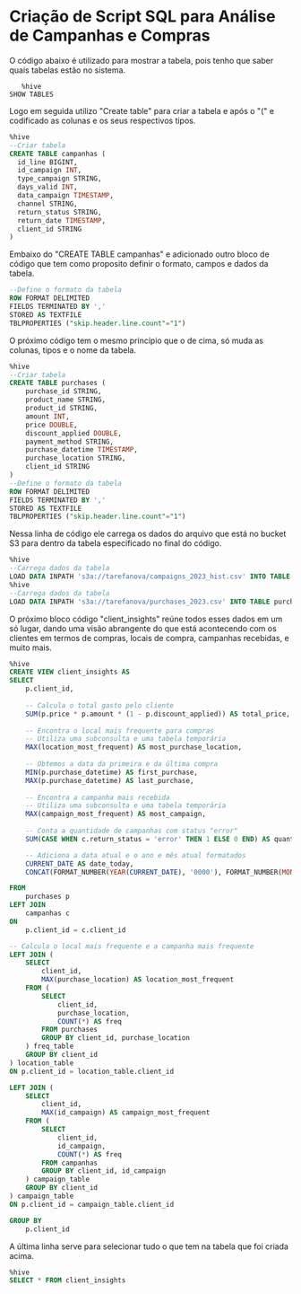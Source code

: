 #  Criação de Script SQL para Análise de Campanhas e Compras

 O código abaixo é utilizado para mostrar a tabela, pois tenho que saber quais tabelas estão no sistema.
~~~
   %hive
SHOW TABLES
~~~

Logo em seguida utilizo "Create table" para criar a tabela e após o "(" e codificado as colunas e os seus respectivos tipos.

~~~~ sql
%hive
--Criar tabela
CREATE TABLE campanhas (
  id_line BIGINT,
  id_campaign INT,
  type_campaign STRING,
  days_valid INT,
  data_campaign TIMESTAMP,
  channel STRING,
  return_status STRING,
  return_date TIMESTAMP,
  client_id STRING
)
~~~~

Embaixo do "CREATE TABLE campanhas" e adicionado outro bloco de código que tem como proposito definir o formato, campos e dados da tabela. 

~~~~ sql
--Define o formato da tabela
ROW FORMAT DELIMITED
FIELDS TERMINATED BY ','
STORED AS TEXTFILE
TBLPROPERTIES ("skip.header.line.count"="1")
~~~~


O próximo código tem o mesmo princípio que o de cima, só muda as colunas, tipos e o nome da tabela.

~~~~ sql
%hive
--Criar tabela
CREATE TABLE purchases (
    purchase_id STRING,
    product_name STRING,
    product_id STRING,
    amount INT,
    price DOUBLE,
    discount_applied DOUBLE,
    payment_method STRING,
    purchase_datetime TIMESTAMP,
    purchase_location STRING,
    client_id STRING
)
--Define o formato da tabela
ROW FORMAT DELIMITED
FIELDS TERMINATED BY ','
STORED AS TEXTFILE
TBLPROPERTIES ("skip.header.line.count"="1")
~~~~

Nessa linha de código ele carrega os dados do arquivo que está no bucket S3 para dentro da tabela especificado no final do código.

~~~ sql
%hive
--Carrega dados da tabela 
LOAD DATA INPATH 's3a://tarefanova/campaigns_2023_hist.csv' INTO TABLE campanhas
%hive
--Carrega dados da tabela
LOAD DATA INPATH 's3a://tarefanova/purchases_2023.csv' INTO TABLE purchases
~~~

O próximo bloco código "client_insights" reúne todos esses dados em um só lugar, dando uma visão abrangente do que está acontecendo com os clientes em termos de compras, locais de compra, campanhas recebidas, e muito mais.

~~~ sql
%hive
CREATE VIEW client_insights AS
SELECT
    p.client_id,
    
    -- Calcula o total gasto pelo cliente
    SUM(p.price * p.amount * (1 - p.discount_applied)) AS total_price,
    
    -- Encontra o local mais frequente para compras
    -- Utiliza uma subconsulta e uma tabela temporária
    MAX(location_most_frequent) AS most_purchase_location,
    
    -- Obtemos a data da primeira e da última compra
    MIN(p.purchase_datetime) AS first_purchase,
    MAX(p.purchase_datetime) AS last_purchase,
    
    -- Encontra a campanha mais recebida
    -- Utiliza uma subconsulta e uma tabela temporária
    MAX(campaign_most_frequent) AS most_campaign,
    
    -- Conta a quantidade de campanhas com status "error"
    SUM(CASE WHEN c.return_status = 'error' THEN 1 ELSE 0 END) AS quantity_error,

    -- Adiciona a data atual e o ano e mês atual formatados
    CURRENT_DATE AS date_today,
    CONCAT(FORMAT_NUMBER(YEAR(CURRENT_DATE), '0000'), FORMAT_NUMBER(MONTH(CURRENT_DATE), '00')) AS anomes_today

FROM
    purchases p
LEFT JOIN
    campanhas c
ON
    p.client_id = c.client_id

-- Calcula o local mais frequente e a campanha mais frequente
LEFT JOIN (
    SELECT
        client_id,
        MAX(purchase_location) AS location_most_frequent
    FROM (
        SELECT
            client_id,
            purchase_location,
            COUNT(*) AS freq
        FROM purchases
        GROUP BY client_id, purchase_location
    ) freq_table
    GROUP BY client_id
) location_table
ON p.client_id = location_table.client_id

LEFT JOIN (
    SELECT
        client_id,
        MAX(id_campaign) AS campaign_most_frequent
    FROM (
        SELECT
            client_id,
            id_campaign,
            COUNT(*) AS freq
        FROM campanhas
        GROUP BY client_id, id_campaign
    ) campaign_table
    GROUP BY client_id
) campaign_table
ON p.client_id = campaign_table.client_id

GROUP BY
    p.client_id
~~~

A última linha serve para selecionar tudo o que tem na tabela que foi criada acima.

~~~ sql 
%hive
SELECT * FROM client_insights
~~~
